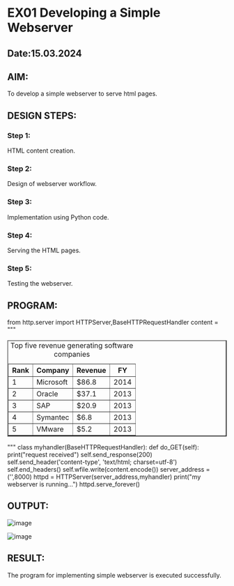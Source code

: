 # EX01 Developing a Simple Webserver
## Date:15.03.2024

## AIM:
To develop a simple webserver to serve html pages.

## DESIGN STEPS:
### Step 1: 
HTML content creation.

### Step 2:
Design of webserver workflow.

### Step 3:
Implementation using Python code.

### Step 4:
Serving the HTML pages.

### Step 5:
Testing the webserver.

## PROGRAM:
from http.server import HTTPServer,BaseHTTPRequestHandler
content = """
<!DOCTYPE html>
<html>
     <title> Image Map </title>
     <body>
          <table border = "2" cellspacing = "10" cellpading = "6">
               <caption> Top five revenue generating software companies</caption>
               <tr>
                    <th>Rank</th>
                    <th>Company</th>
                    <th>Revenue</th>
                    <th>FY</th>
               </tr>
               <tr>
                    <td>1</td>
                    <td>Microsoft</td>
                    <td>$86.8</td>
                    <td>2014</td>
               </tr>
               <tr>
                    <td>2</td>
                    <td>Oracle</td>
                    <td>$37.1</td>
                    <td>2013</td>
               </tr>
               <tr>
                    <td>3</td>
                    <td>SAP</td>
                    <td>$20.9</td>
                    <td>2013</td>
               </tr>
               <tr>
                    <td>4</td>
                    <td>Symantec</td>
                    <td>$6.8</td>
                    <td>2013</td>
               </tr>
               <tr>
                    <td>5</td>
                    <td>VMware</td>
                    <td>$5.2  </td>
                    <td>2013</td>
               </tr> 
          </table>
     </body>
</html>

"""
class myhandler(BaseHTTPRequestHandler):
    def do_GET(self):
        print("request received")
        self.send_response(200)
        self.send_header('content-type', 'text/html; charset=utf-8')
        self.end_headers()
        self.wfile.write(content.encode())
server_address = ('',8000)
httpd = HTTPServer(server_address,myhandler)
print("my webserver is running...")
httpd.serve_forever()

## OUTPUT:
![image](https://github.com/230131249/simplewebserver/assets/150232701/14111f78-8668-448f-a29e-03346d9800b8)

![image](https://github.com/230131249/simplewebserver/assets/150232701/cb084d91-e350-4e58-8464-f2805e9f5499)

## RESULT:
The program for implementing simple webserver is executed successfully.
